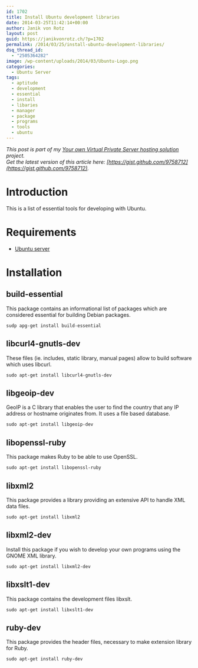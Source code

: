 ```yaml
---
id: 1702
title: Install Ubuntu development libraries
date: 2014-03-25T11:42:14+00:00
author: Janik von Rotz
layout: post
guid: https://janikvonrotz.ch/?p=1702
permalink: /2014/03/25/install-ubuntu-development-libraries/
dsq_thread_id:
  - "2505364282"
image: /wp-content/uploads/2014/03/Ubuntu-Logo.png
categories:
  - Ubuntu Server
tags:
  - aptitude
  - development
  - essential
  - install
  - libaries
  - manager
  - package
  - programs
  - tools
  - ubuntu
---
```

*This post is part of my [Your own Virtual Private Server hosting solution](http://janikvonrotz.ch/your-own-virtual-private-server-hosting-solution/) project.*  
*Get the latest version of this article here: [https://gist.github.com/9758712](https://gist.github.com/9758712).*  

# Introduction

This is a list of essential tools for developing with Ubuntu.
<!--more-->
# Requirements

* [Ubuntu server](https://janikvonrotz.ch/2014/03/13/deploy-ubuntu-server/)

# Installation

## build-essential

This package contains an informational list of packages which are considered essential for building Debian packages.

    sudp apg-get install build-essential

## libcurl4-gnutls-dev

These files (ie. includes, static library, manual pages) allow to build software which uses libcurl.

    sudo apt-get install libcurl4-gnutls-dev

## libgeoip-dev

GeoIP is a C library that enables the user to find the country that any IP address or hostname originates from. It uses a file based database.

    sudo apt-get install libgeoip-dev
    
## libopenssl-ruby

This package makes Ruby to be able to use OpenSSL.

    sudo apt-get install libopenssl-ruby

## libxml2

This package provides a library providing an extensive API to handle XML data files.

    sudo apt-get install libxml2
    
## libxml2-dev

Install this package if you wish to develop your own programs using the GNOME XML library.

    sudo apt-get install libxml2-dev
    
## libxslt1-dev

This package contains the development files libxslt.

    sudo apt-get install libxslt1-dev

## ruby-dev

This package provides the header files, necessary to make extension library for Ruby.

    sudo apt-get install ruby-dev